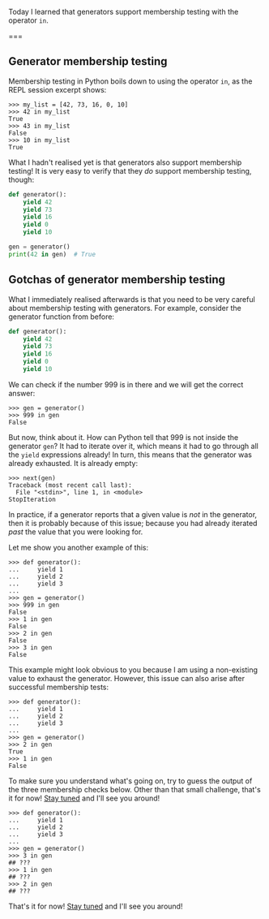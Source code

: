 Today I learned that generators support membership testing with the operator `in`.

===

## Generator membership testing

Membership testing in Python boils down to using the operator `in`, as the REPL session excerpt shows:

```pycon
>>> my_list = [42, 73, 16, 0, 10]
>>> 42 in my_list
True
>>> 43 in my_list
False
>>> 10 in my_list
True
```

What I hadn't realised yet is that generators also support membership testing!
It is very easy to verify that they _do_ support membership testing, though:

```py
def generator():
    yield 42
    yield 73
    yield 16
    yield 0
    yield 10

gen = generator()
print(42 in gen)  # True
```


## Gotchas of generator membership testing

What I immediately realised afterwards is that you need to be very careful about membership testing with generators.
For example, consider the generator function from before:

```py
def generator():
    yield 42
    yield 73
    yield 16
    yield 0
    yield 10
```

We can check if the number 999 is in there and we will get the correct answer:

```pycon
>>> gen = generator()
>>> 999 in gen
False
```

But now, think about it.
How can Python tell that 999 is not inside the generator `gen`?
It had to iterate over it, which means it had to go through all the `yield` expressions already!
In turn, this means that the generator was already exhausted.
It is already empty:

```pycon
>>> next(gen)
Traceback (most recent call last):
  File "<stdin>", line 1, in <module>
StopIteration
```

In practice, if a generator reports that a given value is _not_ in the generator, then it is probably because of this issue; because you had already iterated _past_ the value that you were looking for.

Let me show you another example of this:

```pycon
>>> def generator():
...     yield 1
...     yield 2
...     yield 3
...
>>> gen = generator()
>>> 999 in gen
False
>>> 1 in gen
False
>>> 2 in gen
False
>>> 3 in gen
False
```

This example might look obvious to you because I am using a non-existing value to exhaust the generator.
However, this issue can also arise after successful membership tests:

```pycon
>>> def generator():
...     yield 1
...     yield 2
...     yield 3
...
>>> gen = generator()
>>> 2 in gen
True
>>> 1 in gen
False
```

To make sure you understand what's going on, try to guess the output of the three membership checks below.
Other than that small challenge, that's it for now! [Stay tuned][subscribe] and I'll see you around!

```pycon
>>> def generator():
...     yield 1
...     yield 2
...     yield 3
...
>>> gen = generator()
>>> 3 in gen
## ???
>>> 1 in gen
## ???
>>> 2 in gen
## ???
```

That's it for now! [Stay tuned][subscribe] and I'll see you around!

[subscribe]: /subscribe
